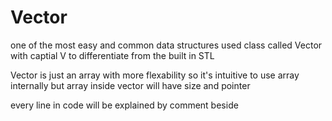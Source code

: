 # Vector

one of the most easy and common data structures 
used class called Vector with captial V to differentiate from the built in STL

Vector is just an array with more flexability so it's intuitive to use array internally 
but array inside vector will have size and pointer 

every line in code will be explained by comment beside 